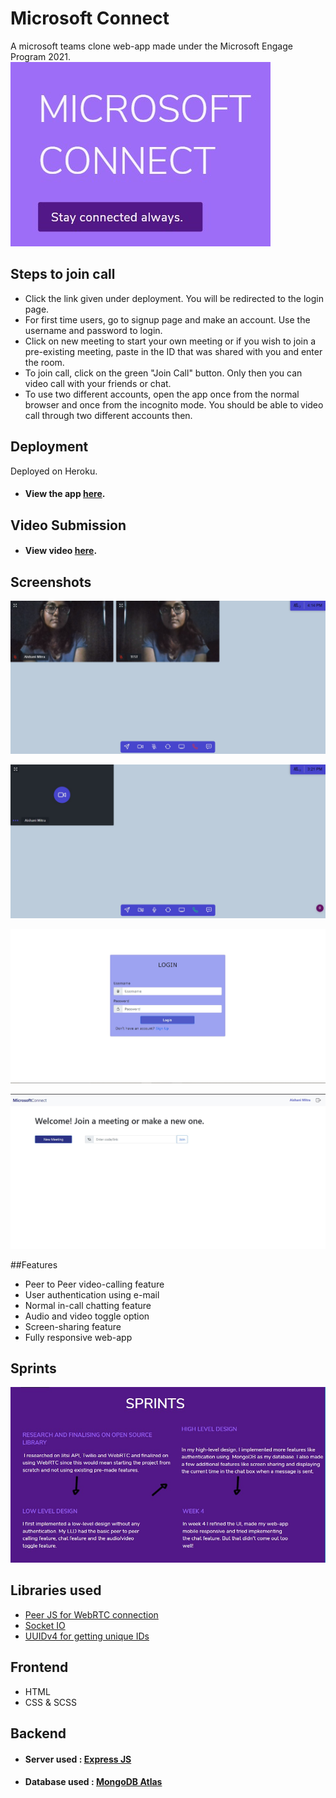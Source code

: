 # Microsoft Connect

A microsoft teams clone web-app made under the Microsoft Engage Program 2021. <br>
![App Screenshot](./screenshots/app.jpg)

## Steps to join call
- Click the link given under deployment. You will be redirected to the login page.
- For first time users, go to signup page and make an account. Use the username and password to login.
- Click on new meeting to start your own meeting or if you wish to join a pre-existing meeting, paste in the ID that was shared with you and enter the room.
- To join call, click on the green "Join Call" button. Only then you can video call with your friends or chat.
- To use two different accounts, open the app once from the normal browser and once from the incognito mode. You should be able to video call through two different accounts then.

## Deployment
Deployed on Heroku.
- #### View the app [here](https://microsoft-connect.herokuapp.com/).

## Video Submission
- #### View video [here](https://www.youtube.com/watch?v=r_xdPrjfzlA).

## Screenshots

![App Screenshot](./screenshots/2call.jpg)

![App Screenshot](./screenshots/room.jpg)

![App Screenshot](./screenshots/login.jpg)

![App Screenshot](./screenshots/meeting.jpg)

##Features
- Peer to Peer video-calling feature
- User authentication using e-mail
- Normal in-call chatting feature 
- Audio and video toggle option
- Screen-sharing feature
- Fully responsive web-app

## Sprints 
![App_Screenshot](./screenshots/sprints.jpg)

## Libraries used
- [Peer JS for WebRTC connection](https://peerjs.com)
- [Socket IO](https://socket.io/)
- [UUIDv4 for getting unique IDs](https://www.npmjs.com/package/uuidv4)

## Frontend
- HTML
- CSS & SCSS

## Backend
- #### Server used : [Express JS](https://expressjs.com/)
- #### Database used : [MongoDB Atlas](https://www.mongodb.com/cloud/atlas)




